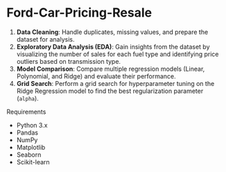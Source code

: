 # Ford-Car-Pricing-Resale

1. **Data Cleaning**: Handle duplicates, missing values, and prepare the dataset for analysis.
2. **Exploratory Data Analysis (EDA)**: Gain insights from the dataset by visualizing the number of sales for each fuel type and identifying price outliers based on transmission type.
3. **Model Comparison**: Compare multiple regression models (Linear, Polynomial, and Ridge) and evaluate their performance.
4. **Grid Search**: Perform a grid search for hyperparameter tuning on the Ridge Regression model to find the best regularization parameter (`alpha`).

Requirements

- Python 3.x
- Pandas
- NumPy
- Matplotlib
- Seaborn
- Scikit-learn


